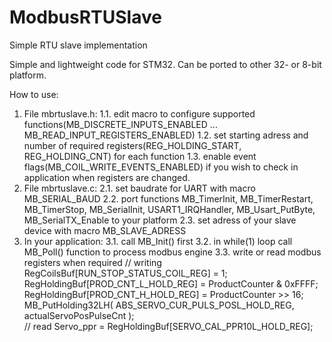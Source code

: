 # ModbusRTUSlave
Simple RTU slave implementation

Simple and lightweight code for STM32. Can be ported to other 32- or 8-bit platform.

How to use:
1. File mbrtuslave.h:
1.1. edit macro to configure supported functions(MB_DISCRETE_INPUTS_ENABLED ... MB_READ_INPUT_REGISTERS_ENABLED)
1.2. set starting adress and number of required registers(REG_HOLDING_START, REG_HOLDING_CNT) for each function
1.3. enable event flags(MB_COIL_WRITE_EVENTS_ENABLED) if you wish to check in application when registers are changed.
2. File mbrtuslave.c:
2.1. set baudrate for UART with macro MB_SERIAL_BAUD
2.2. port functions MB_TimerInit, MB_TimerRestart, MB_TimerStop, MB_SerialInit, USART1_IRQHandler, MB_Usart_PutByte, MB_SerialTX_Enable to your platform
2.3. set adress of your slave device with macro MB_SLAVE_ADRESS
3. In your application:
3.1. call MB_Init() first
3.2. in while(1) loop call MB_Poll() function to process modbus engine
3.3. write or read modbus registers when required
	// writing
	RegCoilsBuf[RUN_STOP_STATUS_COIL_REG] = 1; 
	RegHoldingBuf[PROD_CNT_L_HOLD_REG] = ProductCounter & 0xFFFF;
	RegHoldingBuf[PROD_CNT_H_HOLD_REG] = ProductCounter >> 16;
	MB_PutHolding32LH( ABS_SERVO_CUR_PULS_POSL_HOLD_REG, actualServoPosPulseCnt );  
	// read
	Servo_ppr = RegHoldingBuf[SERVO_CAL_PPR10L_HOLD_REG];
